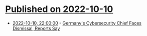 # [Published on 2022-10-10](index.md)

* [2022-10-10, 22:00:00](https://it.slashdot.org/story/22/10/10/2021235/germanys-cybersecurity-chief-faces-dismissal-reports-say?utm_source=rss1.0mainlinkanon&utm_medium=feed) - [Germany's Cybersecurity Chief Faces Dismissal, Reports Say](https://it.slashdot.org/story/22/10/10/2021235/germanys-cybersecurity-chief-faces-dismissal-reports-say?utm_source=rss1.0mainlinkanon&utm_medium=feed)
